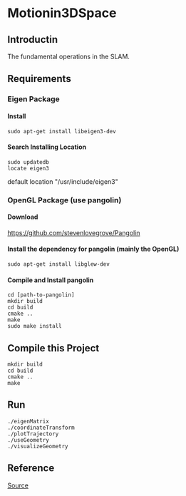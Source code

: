 # Motionin3DSpace
## Introductin
The fundamental operations in the SLAM.

## Requirements
### Eigen Package
#### Install
```
sudo apt-get install libeigen3-dev
```
#### Search Installing Location
```
sudo updatedb
locate eigen3
```

default location "/usr/include/eigen3"


### OpenGL Package (use pangolin)
#### Download
https://github.com/stevenlovegrove/Pangolin

#### Install the dependency for pangolin (mainly the OpenGL)
```
sudo apt-get install libglew-dev
```

#### Compile and Install pangolin
```
cd [path-to-pangolin]
mkdir build
cd build
cmake ..
make 
sudo make install 
```

## Compile this Project
```
mkdir build
cd build
cmake ..
make 
```

## Run
```
./eigenMatrix
./coordinateTransform
./plotTrajectory
./useGeometry
./visualizeGeometry
```
## Reference
[Source](https://github.com/HugoNip/slambook2/tree/master/ch3)
